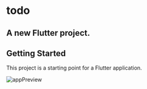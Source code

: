 # todo

## A new Flutter project.

## Getting Started

This project is a starting point for a Flutter application.

![appPreview](https://github.com/user-attachments/assets/f94b9c0b-26d7-4110-8e5e-951e08e87f1c)
